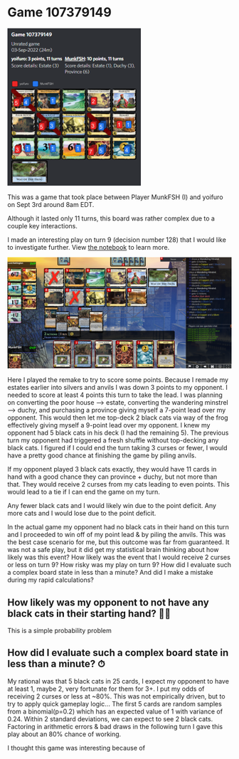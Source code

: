 # Game 107379149

<img src="pics/discord_game_summary.png" alt="discord_game_summary" width="300"/>

This was a game that took place between Player MunkFSH (I) and yoifuro on Sept 3rd around 8am EDT.

Although it lasted only 11 turns, this board was rather complex due to a couple key interactions.

I made an interesting play on turn 9 (decision number 128) that I would like to investigate further. View [the notebook]() to learn more.

<img src="pics/main_decision_point.png" alt="discord_game_summary" width="1000"/>

Here I played the remake to try to score some points. Because I remade my estates earlier into silvers and anvils I was down 3 points to my opponent. I needed to score at least 4 points this turn to take the lead. I was planning on converting the poor house --> estate, converting the wandering minstrel --> duchy, and purchasing a province giving myself a 7-point lead over my opponent. This would then let me top-deck 2 black cats via way of the frog effectively giving myself a 9-point lead over my opponent. I knew my opponent had 5 black cats in his deck (I had the remaining 5). The previous turn my opponent had triggered a fresh shuffle without top-decking any black cats. I figured if I could end the turn taking 3 curses or fewer, I would have a pretty good chance at finishing the game by piling anvils.

If my opponent played 3 black cats exactly, they would have 11 cards in hand with a good chance they can province + duchy, but not more than that. They would receive 2 curses from my cats leading to even points. This would lead to a tie if I can end the game on my turn.

Any fewer black cats and I would likely win due to the point deficit. Any more cats and I would lose due to the point deficit.

In the actual game my opponent had no black cats in their hand on this turn and I proceeded to win off of my point lead & by piling the anvils. This was the best case scenario for me, but this outcome was far from guaranteed. It was not a safe play, but it did get my statistical brain thinking about how likely was this event? How likely was the event that I would receive 2 curses or less on turn 9? How risky was my play on turn 9? How did I evaluate such a complex board state in less than a minute? And did I make a mistake during my rapid calculations?

## How likely was my opponent to not have any black cats in their starting hand? 🐱‍👤

This is a simple probability problem

## How did I evaluate such a complex board state in less than a minute? ⏱

My rational was that 5 black cats in 25 cards, I expect my opponent to have at least 1, maybe 2, very fortunate for them for 3+. I put my odds of receiving 2 curses or less at ~80%. This was not empirically driven, but to try to apply quick gameplay logic... The first 5 cards are random samples from a binomial(p=0.2) which has an expected value of 1 with variance of 0.24. Within 2 standard deviations, we can expect to see 2 black cats. Factoring in arithmetic errors & bad draws in the following turn I gave this play about an 80% chance of working.

I thought this game was interesting because of 